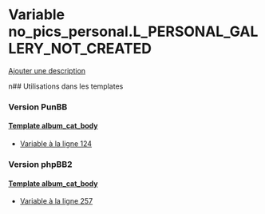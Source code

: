 # Variable no_pics_personal.L_PERSONAL_GALLERY_NOT_CREATED
[Ajouter une description](https://fa-tvars.appspot.com/no_pics_personal.L_PERSONAL_GALLERY_NOT_CREATED)

n## Utilisations dans les templates

### Version PunBB

#### [Template album_cat_body](punbb/album_cat_body.md)
* [Variable à la ligne 124](../punbb/album_cat_body.tpl#L124)

### Version phpBB2

#### [Template album_cat_body](subsilver/album_cat_body.md)
* [Variable à la ligne 257](../subsilver/album_cat_body.tpl#L257)